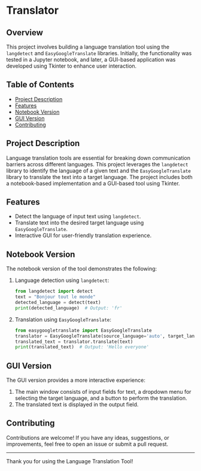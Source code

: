 # Translator

## Overview

This project involves building a language translation tool using the `langdetect` and `EasyGoogleTranslate` libraries. Initially, the functionality was tested in a Jupyter notebook, and later, a GUI-based application was developed using Tkinter to enhance user interaction.

## Table of Contents

- [Project Description](#project-description)
- [Features](#features)
- [Notebook Version](#notebook-version)
- [GUI Version](#gui-version)
- [Contributing](#contributing)


## Project Description

Language translation tools are essential for breaking down communication barriers across different languages. This project leverages the `langdetect` library to identify the language of a given text and the `EasyGoogleTranslate` library to translate the text into a target language. The project includes both a notebook-based implementation and a GUI-based tool using Tkinter.

## Features

- Detect the language of input text using `langdetect`.
- Translate text into the desired target language using `EasyGoogleTranslate`.
- Interactive GUI for user-friendly translation experience.


## Notebook Version

The notebook version of the tool demonstrates the following:

1. Language detection using `langdetect`:
   ```python
   from langdetect import detect
   text = "Bonjour tout le monde"
   detected_language = detect(text)
   print(detected_language)  # Output: 'fr'
   ```

2. Translation using `EasyGoogleTranslate`:
   ```python
   from easygoogletranslate import EasyGoogleTranslate
   translator = EasyGoogleTranslate(source_language='auto', target_language='en')
   translated_text = translator.translate(text)
   print(translated_text)  # Output: 'Hello everyone'
   ```

## GUI Version

The GUI version provides a more interactive experience:

1. The main window consists of input fields for text, a dropdown menu for selecting the target language, and a button to perform the translation.
2. The translated text is displayed in the output field.

## Contributing

Contributions are welcome! If you have any ideas, suggestions, or improvements, feel free to open an issue or submit a pull request.


---

Thank you for using the Language Translation Tool!
